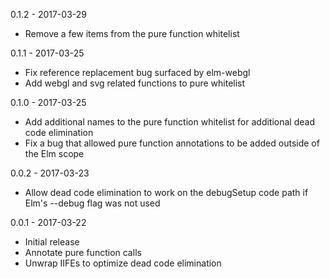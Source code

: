 0.1.2 - 2017-03-29

- Remove a few items from the pure function whitelist


0.1.1 - 2017-03-25

- Fix reference replacement bug surfaced by elm-webgl
- Add webgl and svg related functions to pure whitelist


0.1.0 - 2017-03-25

- Add additional names to the pure function whitelist for additional dead code elimination
- Fix a bug that allowed pure function annotations to be added outside of the Elm scope


0.0.2 - 2017-03-23

- Allow dead code elimination to work on the debugSetup code path if Elm's --debug flag was not used


0.0.1 - 2017-03-22

- Initial release
- Annotate pure function calls
- Unwrap IIFEs to optimize dead code elimination
